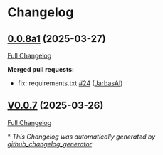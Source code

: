 # Changelog

## [0.0.8a1](https://github.com/OpenVoiceOS/ovos-skill-diagnostics/tree/0.0.8a1) (2025-03-27)

[Full Changelog](https://github.com/OpenVoiceOS/ovos-skill-diagnostics/compare/V0.0.7...0.0.8a1)

**Merged pull requests:**

- fix: requirements.txt [\#24](https://github.com/OpenVoiceOS/ovos-skill-diagnostics/pull/24) ([JarbasAl](https://github.com/JarbasAl))

## [V0.0.7](https://github.com/OpenVoiceOS/ovos-skill-diagnostics/tree/V0.0.7) (2025-03-26)

[Full Changelog](https://github.com/OpenVoiceOS/ovos-skill-diagnostics/compare/0.0.7...V0.0.7)



\* *This Changelog was automatically generated by [github_changelog_generator](https://github.com/github-changelog-generator/github-changelog-generator)*
